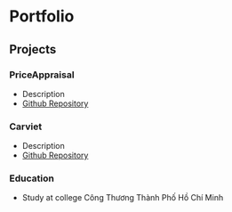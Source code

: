# Portfolio

## Projects
### PriceAppraisal
- Description
- [Github Repository](https://github.com/herorick/nuxt-boilerplate)

### Carviet
- Description
- [Github Repository](https://github.com/herorick/car-project)
  
### Education
- Study at college Công Thương Thành Phố Hồ Chí Minh
  
